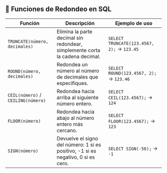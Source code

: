 ## 🔹 Funciones de Redondeo en SQL

| Función                     | Descripción                                                           | Ejemplo de uso                                         |
|-----------------------------|-----------------------------------------------------------------------|-------------------------------------------------------|
| `TRUNCATE(número, decimales)`| Elimina la parte decimal sin redondear, simplemente corta la cadena decimal. | `SELECT TRUNCATE(123.4567, 2);` → `123.45`            |
| `ROUND(número, decimales)`   | Redondea un número al número de decimales que especifiques.           | `SELECT ROUND(123.4567, 2);` → `123.46`               |
| `CEIL(número)` / `CEILING(número)` | Redondea hacia arriba al siguiente número entero.                     | `SELECT CEIL(123.4567);` → `124`                      |
| `FLOOR(número)`              | Redondea hacia abajo al número entero más cercano.                    | `SELECT FLOOR(123.4567);` → `123`                     |
| `SIGN(número)`               | Devuelve el signo del número: 1 si es positivo, -1 si es negativo, 0 si es cero. | `SELECT SIGN(-56);` → `-1`                            |


